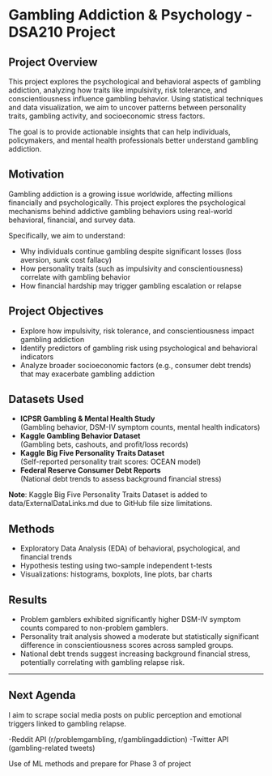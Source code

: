 # Gambling Addiction & Psychology - DSA210 Project

## Project Overview

This project explores the psychological and behavioral aspects of gambling addiction, analyzing how traits like impulsivity, risk tolerance, and conscientiousness influence gambling behavior. Using statistical techniques and data visualization, we aim to uncover patterns between personality traits, gambling activity, and socioeconomic stress factors.

The goal is to provide actionable insights that can help individuals, policymakers, and mental health professionals better understand gambling addiction.

## Motivation

Gambling addiction is a growing issue worldwide, affecting millions financially and psychologically. This project explores the psychological mechanisms behind addictive gambling behaviors using real-world behavioral, financial, and survey data.

Specifically, we aim to understand:
- Why individuals continue gambling despite significant losses (loss aversion, sunk cost fallacy)
- How personality traits (such as impulsivity and conscientiousness) correlate with gambling behavior
- How financial hardship may trigger gambling escalation or relapse

## Project Objectives

- Explore how impulsivity, risk tolerance, and conscientiousness impact gambling addiction
- Identify predictors of gambling risk using psychological and behavioral indicators
- Analyze broader socioeconomic factors (e.g., consumer debt trends) that may exacerbate gambling addiction

## Datasets Used

- **ICPSR Gambling & Mental Health Study**  
  (Gambling behavior, DSM-IV symptom counts, mental health indicators)
- **Kaggle Gambling Behavior Dataset**  
  (Gambling bets, cashouts, and profit/loss records)
- **Kaggle Big Five Personality Traits Dataset**  
  (Self-reported personality trait scores: OCEAN model)
- **Federal Reserve Consumer Debt Reports**  
  (National debt trends to assess background financial stress)

**Note**: Kaggle Big Five Personality Traits Dataset is added to data/ExternalDataLinks.md due to GitHub file size limitations.

## Methods

- Exploratory Data Analysis (EDA) of behavioral, psychological, and financial trends
- Hypothesis testing using two-sample independent t-tests
- Visualizations: histograms, boxplots, line plots, bar charts

## Results

- Problem gamblers exhibited significantly higher DSM-IV symptom counts compared to non-problem gamblers.
- Personality trait analysis showed a moderate but statistically significant difference in conscientiousness scores across sampled groups.
- National debt trends suggest increasing background financial stress, potentially correlating with gambling relapse risk.

---

## Next Agenda

I aim to scrape social media posts on public perception and emotional triggers linked to gambling relapse.

-Reddit API (r/problemgambling, r/gamblingaddiction)
-Twitter API (gambling-related tweets)

Use of ML methods and prepare for Phase 3 of project
